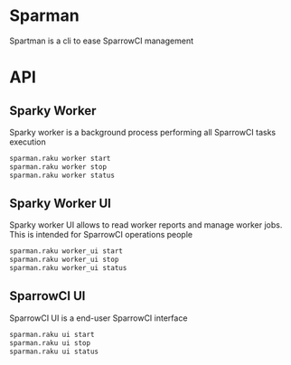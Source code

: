# Sparman

Spartman is a cli to ease SparrowCI management

# API

## Sparky Worker

Sparky worker is a background process performing all SparrowCI tasks execution

```bash
sparman.raku worker start
sparman.raku worker stop
sparman.raku worker status
```

## Sparky Worker UI

Sparky worker UI allows to read worker reports and manage worker jobs. This
is intended for SparrowCI operations people

```bash
sparman.raku worker_ui start
sparman.raku worker_ui stop
sparman.raku worker_ui status
```

## SparrowCI UI

SparrowCI UI is a end-user SparrowCI interface

```bash
sparman.raku ui start
sparman.raku ui stop
sparman.raku ui status
```
